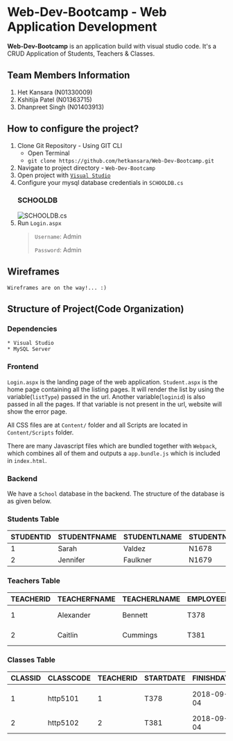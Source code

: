 # Web-Dev-Bootcamp - Web Application Development #

**Web-Dev-Bootcamp** is an application build with visual studio code. It's a CRUD Application of Students, Teachers & Classes.

## Team Members Information ##

1. Het Kansara (N01330009)
2. Kshitija Patel (N01363715)
3. Dhanpreet Singh (N01403913)

## How to configure the project? ##

1. Clone Git Repository - Using GIT CLI
    * Open Terminal
    * `git clone https://github.com/hetkansara/Web-Dev-Bootcamp.git`
2. Navigate to project directory - `Web-Dev-Bootcamp`
3. Open project with [`Visual Studio`](https://visualstudio.microsoft.com/downloads/)
4. Configure your mysql database credentials in `SCHOOLDB.cs`
    ### SCHOOLDB ###
    ![SCHOOLDB.cs](https://i.ibb.co/GnSK2GW/Screenshot-50.png)
5. Run `Login.aspx`
    > `Username`: Admin
    > 
    > `Password`: Admin  

## Wireframes ##
    Wireframes are on the way!... :)

## Structure of Project(Code Organization) ##

### Dependencies ###
    * Visual Studio 
    * MySQL Server

### Frontend ###
`Login.aspx` is the landing page of the web application. `Student.aspx` is the home page containing all the listing pages. It will render the list by using the variable(`listType`) passed in the url. Another variable(`loginid`) is also passed in all the pages. If that variable is not present in the url, website will show the error page.

All CSS files are at `Content/` folder and all Scripts are located in `Content/Scripts` folder.

There are many Javascript files which are bundled together with `Webpack`, which combines all of them and outputs a `app.bundle.js` which is included in `index.html`.

### Backend ###
We have a `School` database in the backend. The structure of the database is as given below.

### Students Table ###

| STUDENTID | STUDENTFNAME | STUDENTLNAME | STUDENTNUMBER | ENROLLMENTDATE |
| ------- | ----------- | ----- | ------- | ------ |
| 1 | Sarah | Valdez | N1678 | 2018-06-18 |
| 2 | Jennifer | Faulkner | N1679 | 2018-08-02 |

### Teachers Table ###

| TEACHERID | TEACHERFNAME | TEACHERLNAME | EMPLOYEENUMBER | HIREDATE |
| ------- | ----------- | ----- | ------- | ------ |
| 1 | Alexander | Bennett | T378 | 2016-08-05 |
| 2 | Caitlin | Cummings | T381 | 2016-08-05 |

### Classes Table ###

| CLASSID | CLASSCODE | TEACHERID | STARTDATE | FINISHDATE | CLASSNAME |
| ------- | ----------- | ----- | ------- | ------ | -------- |
| 1 | http5101 | 1 | T378 | 2018-09-04 | Web Application Development |
| 2 | http5102 | 2 | T381 | 2018-09-04 | Project Management |
